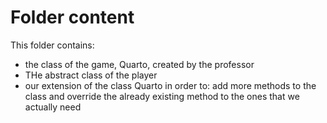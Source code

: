 # Folder content
This folder contains: 
- the class of the game, Quarto, created by the professor
- THe abstract class of the player
- our extension of the class Quarto in order to: add more methods to the class and override the already existing method to the ones that we actually need